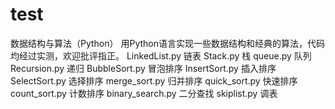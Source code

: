 # test
数据结构与算法（Python）
用Python语言实现一些数据结构和经典的算法，代码均经过实测，欢迎批评指正。
LinkedList.py	链表
Stack.py	栈
queue.py        队列
Recursion.py	递归
BubbleSort.py	冒泡排序
InsertSort.py	插入排序
SelectSort.py	选择排序
merge_sort.py	归并排序
quick_sort.py	快速排序
count_sort.py	计数排序
binary_search.py	二分查找
skiplist.py	调表
	

